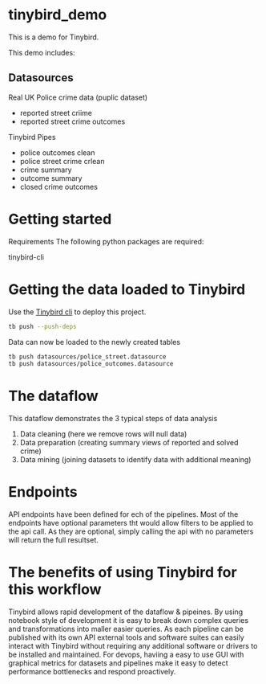 # tinybird_demo
This is a demo for Tinybird.

This demo includes:

## Datasources
Real UK Police crime data (puplic dataset)
- reported street criime
- reported street crime outcomes

Tinybird Pipes
- police outcomes clean
- police street crime crlean
- crime summary
- outcome summary
- closed crime outcomes

# Getting started
Requirements
The following python packages are required:

tinybird-cli

# Getting the data loaded to Tinybird
Use the [Tinybird cli](https://www.tinybird.co/docs/cli.html) to deploy this project.

```bash
tb push --push-deps
```
Data can now be loaded to the newly created tables
```bash
tb push datasources/police_street.datasource
tb push datasources/police_outcomes.datasource
```
# The dataflow
This dataflow demonstrates the 3 typical steps of data analysis
1. Data cleaning (here we remove rows will null data)
2. Data preparation (creating summary views of reported and solved crime)
3. Data mining (joining datasets to identify data with additional meaning)

# Endpoints
API endpoints have been defined for ech of the pipelines. Most of the endpoints have optional parameters tht would allow filters to be applied to the api call. As they are optional, simply calling the api with no parameters will return the full resultset.

# The benefits of using Tinybird for this workflow
Tinybird allows rapid development of the dataflow & pipeines. By using notebook style of development it is easy to break down complex queries and transformations into maller easier queries. As each pipeline can be published with its own API external tools and software suites can easily interact with Tinybird without requiring any additional software or drivers to be installed and maintained. For devops, haviing a easy to use GUI with graphical metrics for datasets and pipelines make it easy to detect performance bottlenecks and respond proactively. 
